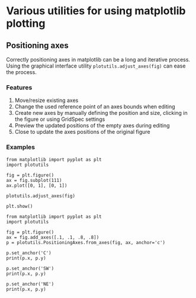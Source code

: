 # Various utilities for using matplotlib plotting

## Positioning axes
Correctly positioning axes in matplotlib can be a long and iterative process. Using the graphical interface utility `plotutils.adjust_axes(fig)` can ease the process.

### Features
1. Move/resize existing axes
2. Change the used reference point of an axes bounds when editing
3. Create new axes by manually defining the position and size, clicking in the figure or using GridSpec settings
4. Preview the updated positions of the empty axes during editing
5. Close to update the axes positions of the original figure

### Examples
```
from matplotlib import pyplot as plt
import plotutils

fig = plt.figure()
ax = fig.subplot(111)
ax.plot([0, 1], [0, 1])

plotutils.adjust_axes(fig)

plt.show()
```

```
from matplotlib import pyplot as plt
import plotutils

fig = plt.figure()
ax = fig.add_axes([.1, .1, .8, .8])
p = plotutils.PositioningAxes.from_axes(fig, ax, anchor='c')

p.set_anchor('C')
print(p.x, p.y)

p.set_anchor('SW')
print(p.x, p.y)

p.set_anchor('NE')
print(p.x, p.y)
```